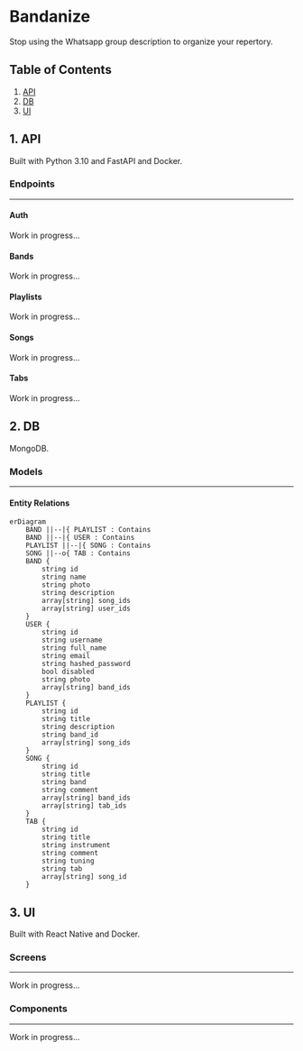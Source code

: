 # Bandanize
Stop using the Whatsapp group description to organize your repertory.


## Table of Contents

1. [API](#API)
2. [DB](#DB)
3. [UI](#UI)


## 1. API
Built with Python 3.10 and FastAPI and Docker.


### Endpoints
---
#### Auth
Work in progress...


#### Bands
Work in progress...


#### Playlists
Work in progress...


#### Songs
Work in progress...


#### Tabs
Work in progress...


## 2. DB
MongoDB.


### Models
---
#### Entity Relations
```mermaid
erDiagram
    BAND ||--|{ PLAYLIST : Contains
    BAND ||--|{ USER : Contains
    PLAYLIST ||--|{ SONG : Contains
    SONG ||--o{ TAB : Contains
    BAND {
	    string id
	    string name
	    string photo
	    string description
	    array[string] song_ids
	    array[string] user_ids
    }
    USER {
	    string id
	    string username
	    string full_name
	    string email
	    string hashed_password
	    bool disabled
	    string photo
	    array[string] band_ids
	}
    PLAYLIST {
		string id
	    string title
	    string description
	    string band_id
	    array[string] song_ids
    }
    SONG {
		string id
	    string title
	    string band
	    string comment
	    array[string] band_ids
	    array[string] tab_ids
    }
    TAB {
	    string id
	    string title
	    string instrument
	    string comment
	    string tuning
	    string tab
	    array[string] song_id
    }
```


## 3. UI
Built with React Native and Docker.


### Screens
---
Work in progress...


### Components
---
Work in progress...

